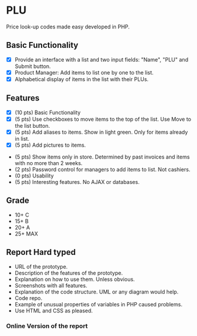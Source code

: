 # PLU

Price look-up codes made easy developed in PHP.

## Basic Functionality
* [x] Provide an interface with a list and two input fields: "Name", "PLU" and Submit button.
* [x] Product Manager: Add items to list one by one to the list.
* [x] Alphabetical display of items in the list with their PLUs.

## Features
* [x] (10 pts) Basic Functionality
* [x] (5 pts)  Use checkboxes to move items to the top of the list. Use Move to the list button.
* [x] (5 pts)  Add aliases to items. Show in light green. Only for items already in list.
* [x] (5 pts)  Add pictures to items.
* (5 pts)  Show items only in store. Determined by past invoices and items with no more than  2 weeks.
* (2 pts)  Password control for managers to add items to list. Not cashiers.
* (0 pts)  Usability
* (5 pts)  Interesting features. No AJAX or databases.

## Grade
* 10+ C
* 15+ B
* 20+ A
* 25+ MAX

## Report Hard typed
* URL of the prototype.
* Description of the features of the prototype.
* Explanation on how to use them. Unless obvious.
* Screenshots with all features.
* Explanation of the code structure. UML or any diagram would help.
* Code repo.
* Example of unusual properties of variables in PHP caused problems.
* Use HTML and CSS as pleased.

### Online Version of the report
